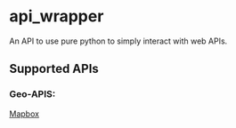 # api_wrapper

An API to use pure python to simply interact with web APIs.

## Supported APIs

### Geo-APIS:
[Mapbox](api_docs/mapbox.md)